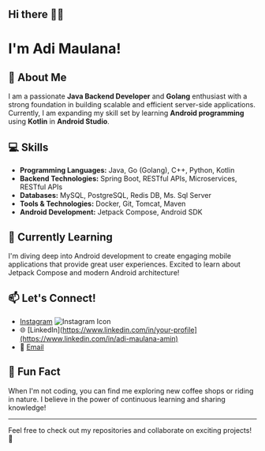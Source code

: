 ## Hi there 👋👋 
# I'm Adi Maulana!

## 🚀 About Me
I am a passionate **Java Backend Developer** and **Golang** enthusiast with a strong foundation in building scalable and efficient server-side applications. Currently, I am expanding my skill set by learning **Android programming** using **Kotlin** in **Android Studio**. 

## 💻 Skills
- **Programming Languages:** Java, Go (Golang), C++, Python, Kotlin
- **Backend Technologies:** Spring Boot, RESTful APIs, Microservices, RESTful APIs
- **Databases:** MySQL, PostgreSQL, Redis DB, Ms. Sql Server
- **Tools & Technologies:** Docker, Git, Tomcat, Maven
- **Android Development:** Jetpack Compose, Android SDK

## 🌱 Currently Learning
I'm diving deep into Android development to create engaging mobile applications that provide great user experiences. Excited to learn about Jetpack Compose and modern Android architecture!

## 📫 Let's Connect!
-  [Instagram](https://instagram.com/adi.m4ulana) ![Instagram Icon](https://raw.githubusercontent.com/CLorant/readme-social-icons/main/size/example_folder/instagram.svg)
- 🌐 [LinkedIn](https://www.linkedin.com/in/your-profile](https://www.linkedin.com/in/adi-maulana-amin)
- 📧 [Email](mailto:adimaulana28y@gmail.com)

 ## 🎉 Fun Fact
When I'm not coding, you can find me exploring new coffee shops or riding in nature. I believe in the power of continuous learning and sharing knowledge!

---

Feel free to check out my repositories and collaborate on exciting projects! 🚀
